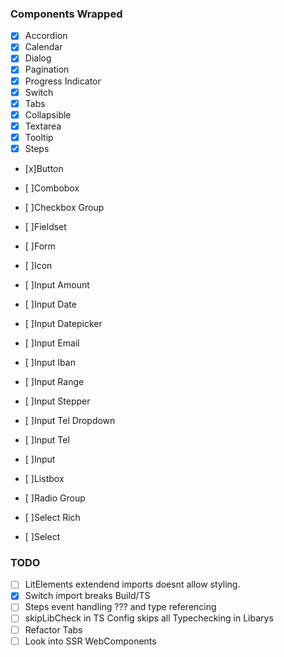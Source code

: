 ### Components Wrapped

- [x] Accordion
- [x] Calendar
- [x] Dialog
- [x] Pagination
- [x] Progress Indicator
- [x] Switch
- [x] Tabs
- [x] Collapsible
- [x] Textarea
- [x] Tooltip
- [x] Steps
- [x]Button

- [ ]Combobox
- [ ]Checkbox Group
- [ ]Fieldset
- [ ]Form
- [ ]Icon
- [ ]Input Amount
- [ ]Input Date
- [ ]Input Datepicker
- [ ]Input Email
- [ ]Input Iban
- [ ]Input Range
- [ ]Input Stepper
- [ ]Input Tel Dropdown
- [ ]Input Tel
- [ ]Input
- [ ]Listbox
- [ ]Radio Group
- [ ]Select Rich
- [ ]Select

### TODO

- [ ] LitElements extendend imports doesnt allow styling.
- [x] Switch import breaks Build/TS
- [ ] Steps event handling ??? and type referencing
- [ ] skipLibCheck in TS Config skips all Typechecking in Libarys
- [ ] Refactor Tabs
- [ ] Look into SSR WebComponents
